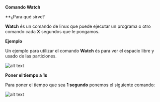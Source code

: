 **Comando Watch**

**¿Para qué sirve?

**Watch** és un comando de linux que puede ejecutar un programa o otro comando cada **X** segundos que le pongamos. 

**Ejemplo**

Un ejemplo para utilizar el comando **Watch** és para ver el espacio libre y usado de las particiones.

![alt text](https://user-images.githubusercontent.com/43348980/47798056-e0d02300-dd27-11e8-9d95-852cbad00fb3.PNG)

**Poner el tiempo a 1s**

Para poner el tiempo que sea **1 segundo** ponemos el siguiente comando:

![alt text](https://user-images.githubusercontent.com/43348980/47798048-de6dc900-dd27-11e8-988f-02e7a6c2c139.PNG)
